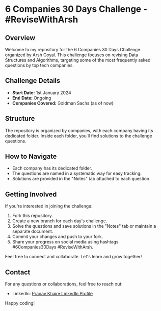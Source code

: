 # 6 Companies 30 Days Challenge - #ReviseWithArsh

## Overview
Welcome to my repository for the 6 Companies 30 Days Challenge organized by Arsh Goyal. This challenge focuses on revising Data Structures and Algorithms, targeting some of the most frequently asked questions by top tech companies.

## Challenge Details
- **Start Date:** 1st January 2024 
- **End Date:** Ongoing
- **Companies Covered:** Goldman Sachs (as of now)

## Structure
The repository is organized by companies, with each company having its dedicated folder. Inside each folder, you'll find solutions to the challenge questions.

## How to Navigate
- Each company has its dedicated folder.
- The questions are named in a systematic way for easy tracking.
- Solutions are provided in the "Notes" tab attached to each question.

## Getting Involved
If you're interested in joining the challenge:
1. Fork this repository.
2. Create a new branch for each day's challenge.
3. Solve the questions and save solutions in the "Notes" tab or maintain a separate document.
4. Commit your changes and push to your fork.
5. Share your progress on social media using hashtags #6Companies30Days #ReviseWithArsh.

Feel free to connect and collaborate. Let's learn and grow together!

## Contact
For any questions or collaborations, feel free to reach out:
- LinkedIn: [Pranav Khaire LinkedIn Profile]([https://www.linkedin.com/in/yourprofile/](https://www.linkedin.com/in/pranav-khaire-java-developer/))

Happy coding!
